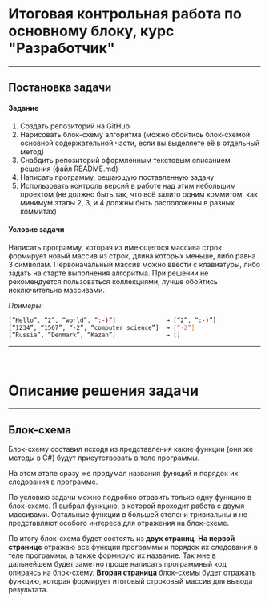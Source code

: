 # Итоговая контрольная работа по основному блоку, курс "Разработчик"
---
## Постановка задачи
#### Задание
1. Создать репозиторий на GitHub
2. Нарисовать блок-схему алгоритма (можно обойтись блок-схемой основной содержательной части, если вы выделяете её в отдельный метод)
3. Снабдить репозиторий оформленным текстовым описанием решения (файл README.md)
4. Написать программу, решающую поставленную задачу
5. Использовать контроль версий в работе над этим небольшим проектом (не должно быть так, что всё залито одним коммитом, как минимум этапы 2, 3, и 4 должны быть расположены в разных коммитах)

#### Условие задачи
Написать программу, которая из имеющегося массива строк формирует новый массив из строк, длина которых меньше, либо равна 3 символам. Первоначальный массив можно ввести с клавиатуры, либо задать на старте выполнения алгоритма. При решении не рекомендуется пользоваться коллекциями, лучше обойтись исключительно массивами.

*Примеры:*
```sh
[“Hello”, “2”, “world”, “:-)”]              → [“2”, “:-)”]
[“1234”, “1567”, “-2”, “computer science”]  → [“-2”]
[“Russia”, “Denmark”, “Kazan”]              → []
```

---
<br/>

# Описание решения задачи
---
## Блок-схема
Блок-схему составил исходя из представления какие функции (они же методы в C#) будут присутствовать в теле программы.

На этом этапе сразу же продумал названия функций и порядок их следования в программе.

По условию задачи можно подробно отразить только одну функцию в блок-схеме. Я выбрал функцию, в которой проходит работа с двумя массивами. Остальные функции в большей степени тривиальны и не представляют особого интереса для отражения на блок-схеме.

По итогу блок-схема будет состоять из **двух страниц**. **На первой странице** отражаю все функции программы и порядок их следования в теле программы, а также формирую их название. Так мне в дальнейшем будет заметно проще написать программный код опираясь на блок-схему. **Вторая страница** блок-схемы будет отражать функцию, которая формирует итоговый строковый массив для вывода результата.
